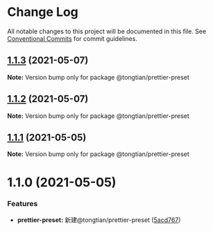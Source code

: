 # Change Log

All notable changes to this project will be documented in this file.
See [Conventional Commits](https://conventionalcommits.org) for commit guidelines.

## [1.1.3](https://github.com/noshower/frontend-presets/compare/@tongtian/prettier-preset@1.1.2...@tongtian/prettier-preset@1.1.3) (2021-05-07)

**Note:** Version bump only for package @tongtian/prettier-preset





## [1.1.2](https://github.com/noshower/frontend-presets/compare/@tongtian/prettier-preset@1.1.1...@tongtian/prettier-preset@1.1.2) (2021-05-07)

**Note:** Version bump only for package @tongtian/prettier-preset





## [1.1.1](https://github.com/noshower/frontend-presets/compare/@tongtian/prettier-preset@1.1.0...@tongtian/prettier-preset@1.1.1) (2021-05-05)

**Note:** Version bump only for package @tongtian/prettier-preset





# 1.1.0 (2021-05-05)


### Features

* **prettier-preset:** 新建@tongtian/prettier-preset ([5acd767](https://github.com/noshower/frontend-presets/commit/5acd7673f81bd9263964bf3f96e201cba66ca2d0))
